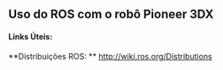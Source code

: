 ## Uso do ROS com o robô Pioneer 3DX






#### Links Úteis:
**Distribuições ROS: ** http://wiki.ros.org/Distributions
